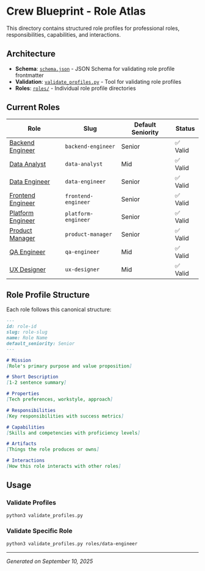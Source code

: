 # Crew Blueprint - Role Atlas

This directory contains structured role profiles for professional roles, responsibilities, capabilities, and interactions.

## Architecture

- **Schema**: [`schema.json`](./schema.json) - JSON Schema for validating role profile frontmatter
- **Validation**: [`validate_profiles.py`](./validate_profiles.py) - Tool for validating role profiles
- **Roles**: [`roles/`](./roles/) - Individual role profile directories

## Current Roles

| Role | Slug | Default Seniority | Status |
|------|------|------------------|---------|
| [Backend Engineer](./roles/backend-engineer/profile.md) | `backend-engineer` | Senior | ✅ Valid |
| [Data Analyst](./roles/data-analyst/profile.md) | `data-analyst` | Mid | ✅ Valid |
| [Data Engineer](./roles/data-engineer/profile.md) | `data-engineer` | Senior | ✅ Valid |
| [Frontend Engineer](./roles/frontend-engineer/profile.md) | `frontend-engineer` | Senior | ✅ Valid |
| [Platform Engineer](./roles/platform-engineer/profile.md) | `platform-engineer` | Senior | ✅ Valid |
| [Product Manager](./roles/product-manager/profile.md) | `product-manager` | Senior | ✅ Valid |
| [QA Engineer](./roles/qa-engineer/profile.md) | `qa-engineer` | Mid | ✅ Valid |
| [UX Designer](./roles/ux-designer/profile.md) | `ux-designer` | Mid | ✅ Valid |

## Role Profile Structure

Each role follows this canonical structure:

```markdown
---
id: role-id
slug: role-slug
name: Role Name
default_seniority: Senior
---

# Mission
[Role's primary purpose and value proposition]

# Short Description
[1-2 sentence summary]

# Properties
[Tech preferences, workstyle, approach]

# Responsibilities
[Key responsibilities with success metrics]

# Capabilities
[Skills and competencies with proficiency levels]

# Artifacts
[Things the role produces or owns]

# Interactions
[How this role interacts with other roles]
```

## Usage

### Validate Profiles
```bash
python3 validate_profiles.py
```

### Validate Specific Role
```bash
python3 validate_profiles.py roles/data-engineer
```

---

*Generated on September 10, 2025*
